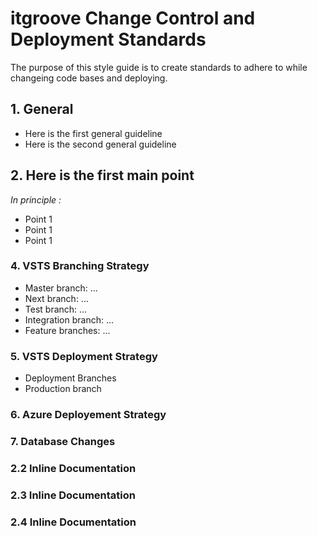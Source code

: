 # itgroove Change Control and Deployment Standards

The purpose of this style guide is to create standards to adhere to while changeing code bases and deploying. 

<!-- This guide will cover Continuous Integration, Contiuous Deployment details -->
<!-- This guide will also cover how to handle database changes for apps with relational databases -->

<!-- Table of contents -->

## 1. General 

* Here is the first general guideline
* Here is the second general guideline

## 2. Here is the first main point

*In principle :*

* Point 1
* Point 1
* Point 1

### 4. VSTS Branching Strategy
* Master branch: ...
* Next branch: ...
* Test branch: ...
* Integration branch: ...
* Feature branches: ...

### 5. VSTS Deployment Strategy
* Deployment Branches
* Production branch

### 6. Azure Deployement Strategy

### 7. Database Changes 

### 2.2 Inline Documentation

### 2.3 Inline Documentation

### 2.4 Inline Documentation